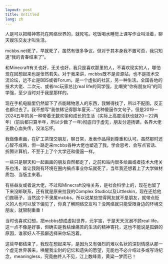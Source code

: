 ```yaml
--- 
layout: post 
title: Untitled 
lang: zh 
--- 
```


人是可以把精神寄托在网络世界的，就死宅。吃饭喝水睡觉上课写作业叫活着，聊天娱乐交友才叫生活。

mcbbs.net死了，早就死了，虽然有很多争议，但对于其本身我不置可否，我只知道“我的青春结束了”。

和Minecraft有关也好，无关也好，我只是喜欢那里的人，不喜欢现实的人，哪怕现在回想起来也是怅然若失。对于我来讲，mcbbs既不是资源站，也不是技术交流论坛，远不止是BBS或者Forum，是一个虚拟的社区，另一种生活。全国各地的技术大佬、二次元、或者mc玩家总比real life的同学强，比嘲笑“你有朋友吗”的同学强，至少当时对于我是那样的。

现在手机电脑里仍然留下了点能睹物思人的东西，我懒得找了，所以不配图，反正也都过去了。我不想写“我依稀记得那年夏天...”这种傻逼作文句子，但是2019－2024五年的另一种带着无数欢愉和成长的生活（实际上高度活跃也就20－22两年）(前后都只算半年，所以少数了一年)彻底归于虚无，朋友分道扬镳，各界大佬无数心血失传，没法忘怀。

我做像素画，在矿工茶馆交朋友，聊日常，发表作品得到尊重和认可。虽然那时还心智不成熟，但一路走来mcbbs各种大佬也塑造了我，学会思考、会写点官话、折腾计算机，不至于上了个大学还和傻逼一样。

一些只是聊天和一起画画的朋友自然都走了，之前和站内很多绘画或者技术大佬关系也浅，谁让我刚有环境在圈内搞点事业你坛就死了，当年我还想着上了大学做材质包、当版主来着。

有些益友或者说大佬，不过和Minecraft没啥关系，是社会科学上的，现在也留了下来没断联系，还有就是原来拉我的Complex Studio以及Littleskin，现在还给他们做稿子，当然这个不隶属mcbbs，所以说某些觉得网友就不是朋友，就带点贬义的人也可以放下偏见了，你真了解网络交友吗？没网络就只能受限身边的环境交朋友，就限制重重！

当时也喜欢幻想，把mcbbs想成虚拟世界，元宇宙，于是天天沉溺不顾real life，这一点不像是好事，但确实是我枯燥痛苦的生活的精神寄托，这也不能说是孤僻的原因，谁家好人不孤僻选择来你坛泡着。

这些早都结束了，我现在想起来写，是因为又有强烈的难以名状的深刻情感从那一个虚无世界袭来，唤醒我尘封的记忆和遗失的愿望，无能也不必介绍过多或写诗纪念，meaningless，究竟曲终人不见，江上数峰青，黄粱一梦而已！
